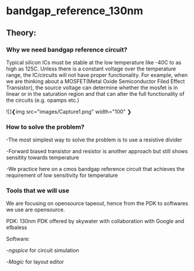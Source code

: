 # bandgap_reference_130nm

## Theory:

### Why we need bandgap reference circuit?

Typical silicon ICs must be stable at the low temperature like -40C to as high as 125C. Unless there is a constant voltage over the temperature range, the IC/circuits will not have proper functionality. For example, when we are thinking about a MOSFET(Metal Oxide Semiconductor Filed Effect Transistor), the source voltage can determine whether the mosfet is in linear or in the saturation region and that can alter the full functionality of the circuits (e.g. opamps etc.)

![]❮img src="images/Capture1.png" width="100" ❯

### How to solve the problem?
-The most simplest way to solve the problem is to use a resistive divider

-Forward biased transistor and resistor is another approach but still shows sensitity towards temperature

-We practice here on a cmos bandgap reference circuit that achieves the requirement of low sensitivity for temperature

### Tools that we will use

We are focusing on opensource tapeout, hence from the PDK to softwares we use are opensource.

PDK: 130nm PDK offered by skywater with collaboration with Google and efbaless

Software: 

-*ngspice* for circuit simulation

-*Magic* for layout editor

